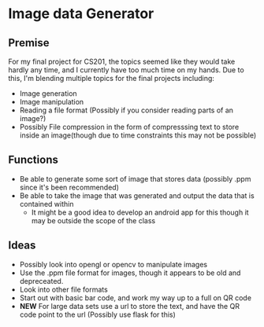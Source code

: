  # Image data Generator

## Premise
 For my final project for CS201, the topics seemed like they would take hardly any time, and I currently have too much time on my hands. Due to this, I'm blending multiple topics for the final projects including: 
 - Image generation
 - Image manipulation
 - Reading a file format (Possibly if you consider reading parts of an image?)
 - Possibly File compression in the form of compresssing text to store inside an image(though due to time constraints this may not be possible)

## Functions
 - Be able to generate some sort of image that stores data (possibly .ppm since it's been recommended)
 - Be able to take the image that was generated and output the data that is contained within
    - It might be a good idea to develop an android app for this though it may be outside the scope of the class
## Ideas
 - Possibly look into opengl or opencv to manipulate images
 - Use the .ppm file format for images, though it appears to be old and depreceated.
  - Look into other file formats
 - Start out with basic bar code, and work my way up to a full on QR code
 - **NEW** For large data sets use a url to store the text, and have the QR code point to the url (Possibly use flask for this)

